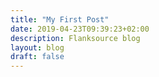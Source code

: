 ```yaml
---
title: "My First Post"
date: 2019-04-23T09:39:23+02:00
description: Flanksource blog
layout: blog
draft: false
---
```

